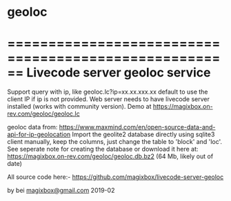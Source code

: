 # geoloc

======================================================
Livecode server geoloc service
======================================================
Support query with ip, like geoloc.lc?ip=xx.xx.xxx.xx
default to use the client IP if ip is not provided.
Web server needs to have livecode server installed (works with community version).
Demo at https://magixbox.on-rev.com/geoloc/geoloc.lc

geoloc data from:
  https://www.maxmind.com/en/open-source-data-and-api-for-ip-geolocation
Import the geolite2 database directly using sqlite3 client manually,
keep the columns, just change the table to 'block' and 'loc'.
See seperate note for creating the database or download it here at:
  https://magixbox.on-rev.com/geoloc/geoloc.db.bz2 (64 Mb, likely out of date)

All source code here:-
  https://github.com/magixbox/livecode-server-geoloc

by bei 
magixbox@gmail.com
2019-02
